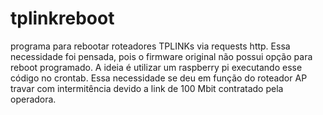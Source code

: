 # tplinkreboot
programa para rebootar roteadores TPLINKs via requests http. Essa necessidade foi pensada, pois o firmware original não possui opção para reboot programado. A ideia é utilizar um raspberry pi executando esse código no crontab. Essa necessidade se deu em função do roteador AP travar com intermitência devido a link de 100 Mbit contratado pela operadora. 
